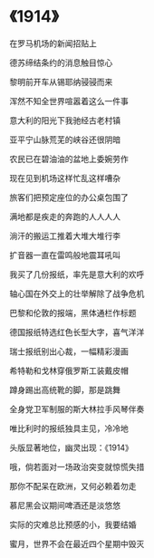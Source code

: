    

# 《1914》

在罗马机场的新闻招贴上

德苏缔结条约的消息触目惊心

黎明前开车从锡耶纳骎骎而来

浑然不知全世界喧嚣着这么一件事

意大利的阳光下我驰经古老村镇

亚平宁山脉荒芜的峡谷还很阴暗

农民已在碧油油的盆地上委婉劳作

现在见到机场这样忙乱这样嘈杂

旅客们把预定座位的办公桌包围了

满地都是疾走的奔跑的人人人人

淌汗的搬运工推着大堆大堆行李

扩音器一直在雷鸣般地震耳吼叫

我买了几份报纸，率先是意大利的欢呼

轴心国在外交上的壮举解除了战争危机

巴黎和伦敦的报端，黑体通栏作标题

德国报纸特选红色长型大字，喜气洋洋

瑞士报纸别出心裁，一幅精彩漫画

希特勒和戈林穿俄罗斯工装戴皮帽

蹲身踢出高统靴的脚，那是跳舞

全身党卫军制服的斯大林拉手风琴伴奏

唯比利时的报纸独具主见，冷冷地

头版显著地位，幽灵出现：《1914》

哦，倘若面对一场政治突变就惊慌失措

那你不配呆在欧洲，又何必赖着勿走

慕尼黑会议期间啤酒还是淡悠悠

实际的灾难总比预感的小，我要结婚

蜜月，世界不会在最近四个星期中毁灭